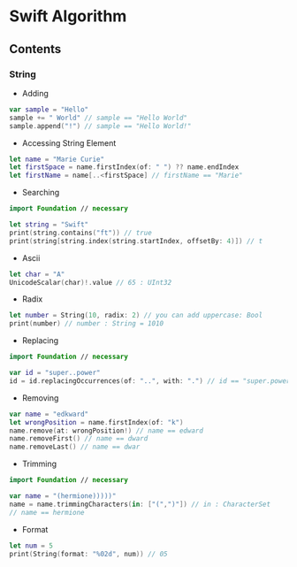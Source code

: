 # Swift Algorithm

## Contents

### String
- Adding
```swift
var sample = "Hello"
sample += " World" // sample == "Hello World"
sample.append("!") // sample == "Hello World!"
```
- Accessing String Element
```swift
let name = "Marie Curie"
let firstSpace = name.firstIndex(of: " ") ?? name.endIndex
let firstName = name[..<firstSpace] // firstName == "Marie"
```
- Searching
 ```swift
import Foundation // necessary

let string = "Swift"
print(string.contains("ft")) // true
print(string[string.index(string.startIndex, offsetBy: 4)]) // t
```
- Ascii
```swift
let char = "A"
UnicodeScalar(char)!.value // 65 : UInt32
```
- Radix
```swift
let number = String(10, radix: 2) // you can add uppercase: Bool
print(number) // number : String = 1010
```
- Replacing
```swift
import Foundation // necessary

var id = "super..power"
id = id.replacingOccurrences(of: "..", with: ".") // id == "super.power"
```
- Removing
```swift
var name = "edkward"
let wrongPosition = name.firstIndex(of: "k")
name.remove(at: wrongPosition!) // name == edward
name.removeFirst() // name == dward
name.removeLast() // name == dwar
```
- Trimming
```swift
import Foundation // necessary

var name = "(hermione)))))"
name = name.trimmingCharacters(in: ["(",")"]) // in : CharacterSet
// name == hermione
```
- Format
```swift
let num = 5
print(String(format: "%02d", num)) // 05
```
